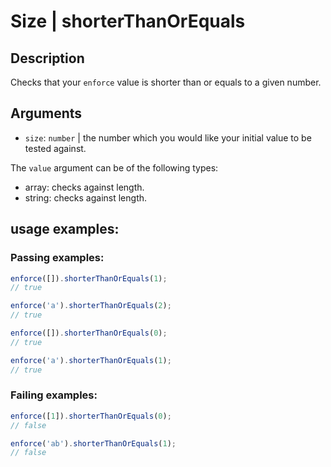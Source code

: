 # Size | shorterThanOrEquals

## Description
Checks that your `enforce` value is shorter than or equals to a given number.

## Arguments
* `size`: `number` | the number which you would like your initial value to be tested against.

The `value` argument can be of the following types:
* array: checks against length.
* string: checks against length.

## usage examples:

### Passing examples:
```js
enforce([]).shorterThanOrEquals(1);
// true
```

```js
enforce('a').shorterThanOrEquals(2);
// true
```

```js
enforce([]).shorterThanOrEquals(0);
// true
```

```js
enforce('a').shorterThanOrEquals(1);
// true
```

### Failing examples:
```js
enforce([1]).shorterThanOrEquals(0);
// false
```

```js
enforce('ab').shorterThanOrEquals(1);
// false
```
